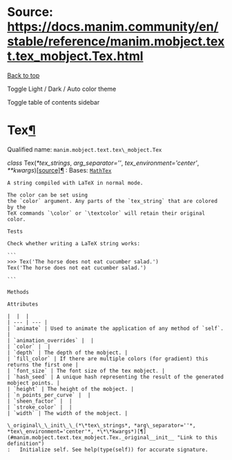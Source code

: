 # Source: https://docs.manim.community/en/stable/reference/manim.mobject.text.tex_mobject.Tex.html

[Back to top](#)

Toggle Light / Dark / Auto color theme

Toggle table of contents sidebar

Tex[¶](#tex "Link to this heading")
===================================

Qualified name: `manim.mobject.text.tex\_mobject.Tex`

*class* Tex(*\*tex\_strings*, *arg\_separator=''*, *tex\_environment='center'*, *\*\*kwargs*)[[source]](../_modules/manim/mobject/text/tex_mobject.html#Tex)[¶](#manim.mobject.text.tex_mobject.Tex "Link to this definition")
:   Bases: [`MathTex`](manim.mobject.text.tex_mobject.MathTex.html#manim.mobject.text.tex_mobject.MathTex "manim.mobject.text.tex_mobject.MathTex")

    A string compiled with LaTeX in normal mode.

    The color can be set using
    the `color` argument. Any parts of the `tex_string` that are colored by the
    TeX commands `\color` or `\textcolor` will retain their original color.

    Tests

    Check whether writing a LaTeX string works:

    ```
    >>> Tex('The horse does not eat cucumber salad.') 
    Tex('The horse does not eat cucumber salad.')

    ```

    Methods

    Attributes

    |  |  |
    | --- | --- |
    | `animate` | Used to animate the application of any method of `self`. |
    | `animation_overrides` |  |
    | `color` |  |
    | `depth` | The depth of the mobject. |
    | `fill_color` | If there are multiple colors (for gradient) this returns the first one |
    | `font_size` | The font size of the tex mobject. |
    | `hash_seed` | A unique hash representing the result of the generated mobject points. |
    | `height` | The height of the mobject. |
    | `n_points_per_curve` |  |
    | `sheen_factor` |  |
    | `stroke_color` |  |
    | `width` | The width of the mobject. |

    \_original\_\_init\_\_(*\*tex\_strings*, *arg\_separator=''*, *tex\_environment='center'*, *\*\*kwargs*)[¶](#manim.mobject.text.tex_mobject.Tex._original__init__ "Link to this definition")
    :   Initialize self. See help(type(self)) for accurate signature.